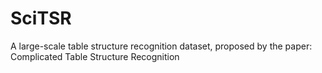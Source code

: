 # SciTSR
A large-scale table structure recognition dataset, proposed by the paper: Complicated Table Structure Recognition
